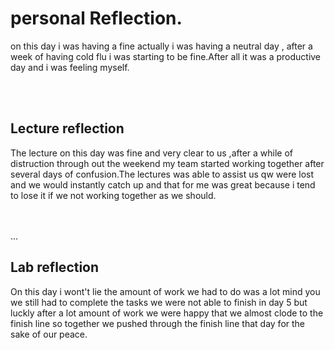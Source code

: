 # personal Reflection.
on this day i was having a fine actually i was having a neutral day , after a week of having cold flu i was starting to be fine.After all it was a productive day and i was feeling myself.

<br><br>

## Lecture reflection
The lecture on this day was fine and very clear to us ,after a while of distruction through out the weekend my team started working together after several days of confusion.The lectures was able to assist us qw were lost and we would instantly catch up and that for me was great because i tend to lose it if we not working together as we should.

<br><br>
...
## Lab reflection
On this day i wont't lie the amount of work we had to do was a lot mind you we still had to complete the tasks we were not able to finish in day 5 but luckly after a lot amount of work we were happy that we almost clode to the finish line so together we pushed through the finish line that day for the sake of our peace.
<br><br>
